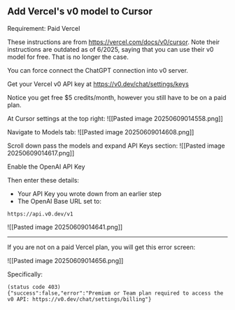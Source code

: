 ## Add Vercel's v0 model to Cursor

Requirement: Paid Vercel

These instructions are from https://vercel.com/docs/v0/cursor. Note their instructions are outdated as of 6/2025, saying that you can use their v0 model for free. That is no longer the case.

You can force connect the ChatGPT connection into v0 server.

Get your Vercel v0 API key at https://v0.dev/chat/settings/keys

Notice you get free $5 credits/month, however you still have to be on a paid plan.

At Cursor settings at the top right:
![[Pasted image 20250609014558.png]]

Navigate to Models tab:
![[Pasted image 20250609014608.png]]


Scroll down pass the models and expand API Keys section:
![[Pasted image 20250609014617.png]]

Enable the OpenAI API Key

Then enter these details:
- Your API Key you wrote down from an earlier step
- The OpenAI Base URL set to:
```
https://api.v0.dev/v1
```

![[Pasted image 20250609014641.png]]

---

If you are not on a paid Vercel plan, you will get this error screen:

![[Pasted image 20250609014656.png]]

Specifically:
```
(status code 403)  
{"success":false,"error":"Premium or Team plan required to access the v0 API: https://v0.dev/chat/settings/billing"}
```